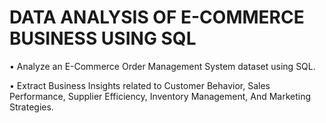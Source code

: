 # DATA ANALYSIS OF E-COMMERCE BUSINESS USING SQL
•	Analyze an E-Commerce Order Management System dataset using SQL.

•	Extract Business Insights related to Customer Behavior, Sales Performance, Supplier Efficiency, Inventory Management, And Marketing Strategies.

